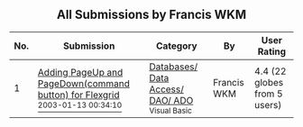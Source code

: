 ﻿<div align="center">

## All Submissions by Francis WKM

</div>

No.  | Submission | Category | By   | User Rating
---- | ---------- | -------- | ---- | -----------
1 | [Adding PageUp and PageDown\(command button\) for Flexgrid<br /><sup>2003-01-13 00:34:10</sup>](https://github.com/Planet-Source-Code/francis-wkm-adding-pageup-and-pagedown-command-button-for-flexgrid__1-42392) | [Databases/ Data Access/ DAO/ ADO<br /><sup>Visual Basic</sup>](../ByCategory/databases-data-access-dao-ado__1-6.md) | Francis WKM | 4.4 (22 globes from 5 users)
